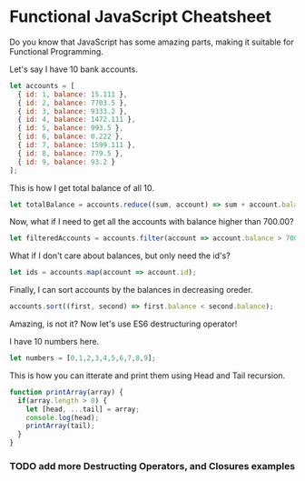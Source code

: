 # Functional JavaScript Cheatsheet

Do you know that JavaScript has some amazing parts, making it suitable for Functional Programming. 

Let's say I have 10 bank accounts.

```javascript
let accounts = [
  { id: 1, balance: 15.111 },
  { id: 2, balance: 7703.5 },
  { id: 3, balance: 9333.2 },
  { id: 4, balance: 1472.111 },
  { id: 5, balance: 993.5 },
  { id: 6, balance: 0.222 },
  { id: 7, balance: 1599.111 },
  { id: 8, balance: 779.5 },
  { id: 9, balance: 93.2 }
];
```

This is how I get total balance of all 10.

```javascript
let totalBalance = accounts.reduce((sum, account) => sum + account.balance, 0);
```

Now, what if I need to get all the accounts with balance higher than 700.00?

```javascript
let filteredAccounts = accounts.filter(account => account.balance > 700);
```

What if I don't care about balances, but only need the id's? 

```javascript
let ids = accounts.map(account => account.id);
```

Finally, I can sort accounts by the balances in decreasing oreder.

```javascript
accounts.sort((first, second) => first.balance < second.balance);
```

Amazing, is not it? Now let's use ES6 destructuring operator!

I have 10 numbers here.

```javascript
let numbers = [0,1,2,3,4,5,6,7,8,9];
```

This is how you can itterate and print them using Head and Tail recursion.

```javascript
function printArray(array) {
  if(array.length > 0) {
    let [head, ...tail] = array;
    console.log(head);
    printArray(tail);
  }
}
```

### TODO add more Destructing Operators, and Closures examples
